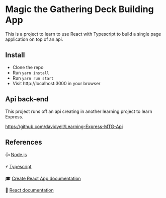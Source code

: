 # Magic the Gathering Deck Building App

This is a project to learn to use React with Typescript to build a single page application on top of an api.

## Install

* Clone the repo
* Run `yarn install`
* Run `yarn run start`
* Visit http://localhost:3000 in your browser

## Api back-end

This project runs off an api creating in another learning project to learn Express.

https://github.com/davidyell/Learning-Express-MTG-Api

## References

:thumbsup: [Node.js](https://nodejs.org/en/about/)

:zap: [Typescript](https://www.typescriptlang.org/)  

:mortar_board: [Create React App documentation](https://facebook.github.io/create-react-app/docs/getting-started)

:partying_face: [React documentation](https://reactjs.org/)
